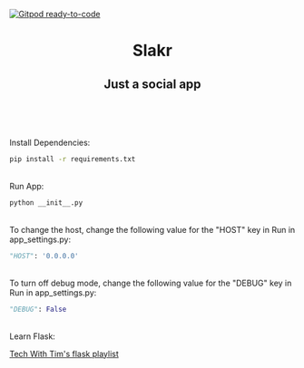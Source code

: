 [![Gitpod ready-to-code](https://img.shields.io/badge/Gitpod-ready--to--code-blue?logo=gitpod)](https://gitpod.io/#https://github.com/slakr-tech/chatre)

<center align="center">
  <h1>Slakr</h1>
  <h2>Just a social app</h2>
</center>

<br>
<br>
<br>

Install Dependencies:
```bash
pip install -r requirements.txt
```
\
Run App:
```bash
python __init__.py
```
\
To change the host, change the following value for the "HOST" key in Run in app_settings.py:
```python
"HOST": '0.0.0.0'
```
\
To turn off debug mode, change the following value for the "DEBUG" key in Run in app_settings.py:
```python
"DEBUG": False
```
\
Learn Flask:

[Tech With Tim's flask playlist](https://www.youtube.com/playlist?list=PLzMcBGfZo4-n4vJJybUVV3Un_NFS5EOgX)
